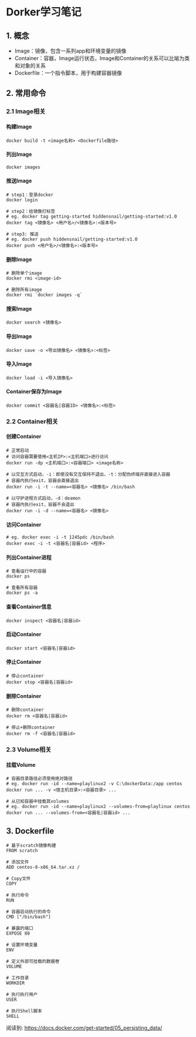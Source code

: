 # Dorker学习笔记

## 1. 概念 

+ Image：镜像，包含一系列app和环境变量的镜像
+ Container：容器，Image运行状态，Image和Container的关系可以比喻为类和对象的关系
+ Dockerfile：一个指令脚本，用于构建容器镜像

## 2. 常用命令

### 2.1 Image相关

#### 构建Image
```shell
docker build -t <image名称> <Dockerfile路径>
```

#### 列出Image
```shell
docker images
```

#### 推送Image
```shell
# step1：登录docker
docker login

# step2：给镜像打标签
# eg. docker tag getting-started hiddensnail/getting-started:v1.0
docker tag <镜像名> <用户名>/<镜像名>:<版本号>

# step3: 推送
# eg. docker push hiddensnail/getting-started:v1.0
docker push <用户名>/<镜像名>:<版本号>
```

#### 删除Image
```shell
# 删除单个image
docker rmi <image-id>

# 删除所有image
docker rmi `docker images -q`
```

#### 搜索Image 
```
docker search <镜像名>
```

#### 导出Image
```shell
docker save -o <导出镜像名> <镜像名>:<标签>
```

#### 导入Image
```shell
docker load -i <导入镜像名>
```

#### Container保存为Image
```shell
docker commit <容器名|容器ID> <镜像名>:<标签>
```

### 2.2 Container相关

#### 创建Container
```shell
# 正常启动
# 访问容器需要使用<主机IP>:<主机端口>进行访问
docker run -dp <主机端口>:<容器端口> <image名称>

# 以交互方式启动，-i：即使没有交互保持不退出，-t：分配伪终端并直接进入容器
# 容器内执行exit，容器会直接退出
docker run -i -t --name=<容器名> <镜像名> /bin/bash

# 以守护进程方式启动，-d：deamon
# 容器内执行exit，容器不会退出
docker run -i -d --name=<容器名> <镜像名>
```

#### 访问Container
```shell
# eg. docker exec -i -t 1245pdc /bin/bash
docker exec -i -t <容器名|容器id> <程序>
```

#### 列出Container进程
```shell
# 查看运行中的容器
docker ps

# 查看所有容器
docker ps -a
```

#### 查看Container信息
```shell
docker inspect <容器名|容器id>
```

#### 启动Container
```shell
docker start <容器名|容器id>
```

#### 停止Container
```shell
# 停止container
docker stop <容器名|容器id>
```

#### 删除Container
```shell
# 删除container 
docker rm <容器名|容器id>

# 停止+删除container
docker rm -f <容器名|容器id>
```

### 2.3 Volume相关

#### 挂载Volume
```shell
# 容器目录路径必须使用绝对路径
# eg. docker run -id --name=playlinux2 -v C:\dockerData:/app centos
docker run ... -v <宿主机目录>:<容器目录> ...

# 从已知容器中挂载其volumes
# eg. docker run -id --name=playlinux2 --volumes-from=playlinux centos
docker run ... --volumes-from=<容器名|容器id> ...
```

## 3. Dockerfile

```
# 基于scratch镜像构建
FROM scratch

# 添加文件
ADD centos-8-x86_64.tar.xz /

# Copy文件
COPY 

# 执行命令
RUN

# 容器启动执行的命令
CMD ["/bin/bash"]

# 暴露的端口
EXPOSE 80

# 设置环境变量
ENV 

# 定义外部可挂载的数据卷
VOLUME

# 工作目录
WORKDIR

# 执行执行用户
USER

# 执行Shell脚本
SHELL
```


阅读到: https://docs.docker.com/get-started/05_persisting_data/